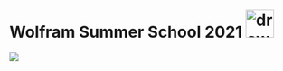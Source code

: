 # Wolfram Summer School 2021 <span><img src="https://github.com/amandewatnitrr/amandewatnitrr/blob/main/imgs/wolfram-language.svg" alt="drawing" width="50"/></span>

<a href="https://community.wolfram.com/web/amandewatnitrr?p_p_id=user_WAR_userportlet&tabs1=Discussions" target="_blank">
<img src="https://img.shields.io/badge/Wolfram-DD1100?style=flat-square&logo=Wolfram&logoColor=white"></a>
